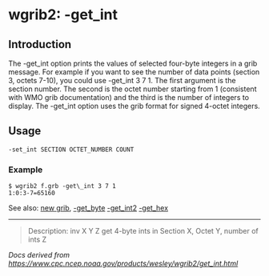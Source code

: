 # wgrib2: -get_int

## Introduction

The -get_int option prints the values of
selected four-byte integers in a grib message. For example if you want to
see the number of data points (section 3, octets 7-10), you could
use -get_int 3 7 1. The first argument
is the section number. The second is the octet number starting
from 1 (consistent with WMO grib documentation) and the third is the number
of integers to display. The -get_int option uses
the grib format for signed 4-octet integers.

## Usage

```
-set_int SECTION OCTET_NUMBER COUNT
```

### Example

```
$ wgrib2 f.grb -get\_int 3 7 1
1:0:3-7=65160
```

See also:
[new grib](new_grib.md),
[-get_byte](get_byte.md)
[-get_int2](get_int2.md)
[-get_hex](get_hex.md)

---

> Description: inv X Y Z get 4-byte ints in Section X, Octet Y, number of ints Z

_Docs derived from <https://www.cpc.ncep.noaa.gov/products/wesley/wgrib2/get_int.html>_
